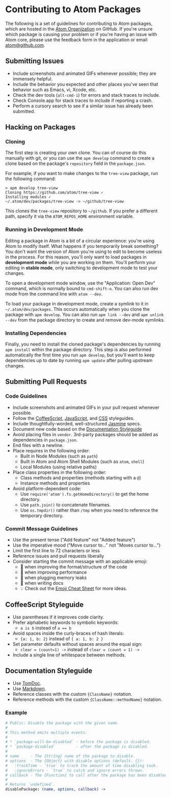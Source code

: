# Contributing to Atom Packages

The following is a set of guidelines for contributing to Atom packages, which
are hosted in the [Atom Organization](https://github.com/atom) on GitHub. If
you're unsure which package is causing your problem or if you're having an issue
with Atom core, please use the feedback form in the application or email
[atom@github.com](mailto:atom@github.com).

## Submitting Issues

* Include screenshots and animated GIFs whenever possible; they are immensely
  helpful.
* Include the behavior you expected and other places you've seen that behavior
  such as Emacs, vi, Xcode, etc.
* Check the dev tools (`alt-cmd-i`) for errors and stack traces to include.
* Check Console.app for stack traces to include if reporting a crash.
* Perform a cursory search to see if a similar issue has already been submitted.

## Hacking on Packages

### Cloning

The first step is creating your own clone. You can of course do this manually
with git, or you can use the `apm develop` command to create a clone based on
the package's `repository` field in the `package.json`.

For example, if you want to make changes to the `tree-view` package, run the
following command:

```
> apm develop tree-view
Cloning https://github.com/atom/tree-view ✓
Installing modules ✓
~/.atom/dev/packages/tree-view -> ~/github/tree-view
```

This clones the `tree-view` repository to `~/github`. If you prefer a different
path, specify it via the `ATOM_REPOS_HOME` environment variable.

### Running in Development Mode

Editing a package in Atom is a bit of a circular experience: you're using Atom
to modify itself. What happens if you temporarily break something? You don't
want the version of Atom you're using to edit to become useless in the process.
For this reason, you'll only want to load packages in **development mode** while
you are working on them. You'll perform your editing in **stable mode**, only
switching to development mode to test your changes.

To open a development mode window, use the "Application: Open Dev" command,
which is normally bound to `cmd-shift-o`. You can also run dev mode from the
command line with `atom --dev`.

To load your package in development mode, create a symlink to it in
`~/.atom/dev/packages`. This occurs automatically when you clone the package
with `apm develop`. You can also run `apm link --dev` and `apm unlink --dev`
from the package directory to create and remove dev-mode symlinks.

### Installing Dependencies

Finally, you need to install the cloned package's dependencies by running
`apm install` within the package directory. This step is also performed
automatically the first time you run `apm develop`, but you'll want to keep
dependencies up to date by running `apm update` after pulling upstream changes.

## Submitting Pull Requests

### Code Guidelines

* Include screenshots and animated GIFs in your pull request whenever possible.
* Follow the [CoffeeScript](#coffeescript-styleguide),
  [JavaScript](https://github.com/styleguide/javascript),
  and [CSS](https://github.com/styleguide/css) styleguides.
* Include thoughtfully-worded, well-structured
  [Jasmine](http://pivotal.github.com/jasmine) specs.
* Document new code based on the
  [Documentation Styleguide](#documentation-styleguide)
* Avoid placing files in `vendor`. 3rd-party packages should be added as
  dependencies in `package.json`.
* End files with a newline.
* Place requires in the following order:
  * Built in Node Modules (such as `path`)
  * Built in Atom and Atom Shell Modules (such as `atom`, `shell`)
  * Local Modules (using relative paths)
* Place class properties in the following order:
  * Class methods and properties (methods starting with a `@`)
  * Instance methods and properties
* Avoid platform-dependent code:
  * Use `require('atom').fs.getHomeDirectory()` to get the home directory.
  * Use `path.join()` to concatenate filenames.
  * Use `os.tmpdir()` rather than `/tmp` when you need to reference the
    temporary directory.

### Commit Message Guidelines
  * Use the present tense ("Add feature" not "Added feature")
  * Use the imperative mood ("Move cursor to..." not "Moves cursor to...")
  * Limit the first line to 72 characters or less
  * Reference issues and pull requests liberally
  * Consider starting the commit message with an applicable emoji:
    * :lipstick: when improving the format/structure of the code
    * :racehorse: when improving performance
    * :non-potable_water: when plugging memory leaks
    * :memo: when writing docs
    * :bulb: Check out the [Emoji Cheat Sheet](http://www.emoji-cheat-sheet.com)
      for more ideas.

## CoffeeScript Styleguide

* Use parentheses if it improves code clarity.
* Prefer alphabetic keywords to symbolic keywords:
  * `a is b` instead of `a == b`
* Avoid spaces inside the curly-braces of hash literals:
  * `{a: 1, b: 2}` instead of `{ a: 1, b: 2 }`
* Set parameter defaults without spaces around the equal sign:
  * `clear = (count=1) ->` instead of `clear = (count = 1) ->`
* Include a single line of whitespace between methods.

## Documentation Styleguide

* Use [TomDoc](http://tomdoc.org).
* Use [Markdown](https://daringfireball.net/projects/markdown).
* Reference classes with the custom `{ClassName}` notation.
* Reference methods with the custom `{ClassName::methodName}` notation.

### Example

```coffee
# Public: Disable the package with the given name.
#
# This method emits multiple events:
#
# * `package-will-be-disabled` - before the package is disabled.
# * `package-disabled`         - after the package is disabled.
#
# name     - The {String} name of the package to disable.
# options  - The {Object} with disable options (default: {}):
#   :trackTime - `true` to track the amount of time disabling took.
#   :ignoreErrors - `true` to catch and ignore errors thrown.
# callback - The {Function} to call after the package has been disabled.
#
# Returns `undefined`.
disablePackage: (name, options, callback) ->
```
